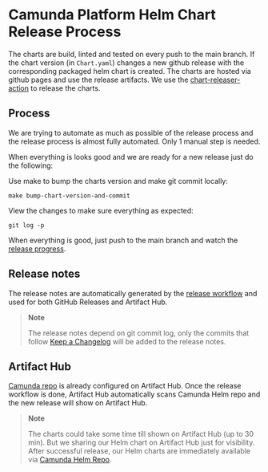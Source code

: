 # Camunda Platform Helm Chart Release Process

The charts are build, linted and tested on every push to the main branch. If the chart version
(in `Chart.yaml`) changes a new github release with the corresponding packaged helm chart is
created. The charts are hosted via github pages and use the release artifacts. We use the
[chart-releaser-action](https://github.com/helm/chart-releaser-action) to release the charts.

## Process

We are trying to automate as much as possible of the release process and the release process is
almost fully automated. Only 1 manual step is needed.

When everything is looks good and we are ready for a new release just do the following:

Use make to bump the charts version and make git commit locally:

```
make bump-chart-version-and-commit
```

View the changes to make sure everything as expected:

```
git log -p
```

When everything is good, just push to the main branch and watch the
[release progress](https://github.com/camunda/camunda-platform-helm/actions/workflows/release.yaml).


## Release notes

The release notes are automatically generated by the
[release workflow](.github/workflows/release.yaml) and used for both
GitHub Releases and Artifact Hub.

> **Note**
>
> The release notes depend on git commit log, only the commits that follow
[Keep a Changelog](https://keepachangelog.com/en/1.0.0/) will be added to the release notes.


## Artifact Hub

[Camunda repo](https://artifacthub.io/packages/search?repo=camunda) is already configured on
Artifact Hub. Once the release workflow is done, Artifact Hub automatically scans Camunda Helm repo
and the new release will show on Artifact Hub.

> **Note**
>
> The charts could take some time till shown on Artifact Hub (up to 30 min).
> But we sharing our Helm chart on Artifact Hub just for visibility. After successful release,
> our Helm charts are immediately available via [Camunda Helm Repo](https://helm.camunda.io).
